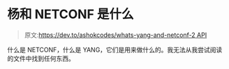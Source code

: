 # 杨和 NETCONF 是什么

> 原文:[https://dev.to/ashokcodes/whats-yang-and-netconf-2 API](https://dev.to/ashokcodes/whats-yang-and-netconf--2api)

什么是 NETCONF，什么是 YANG，它们是用来做什么的。我无法从我尝试阅读的文件中找到任何东西。